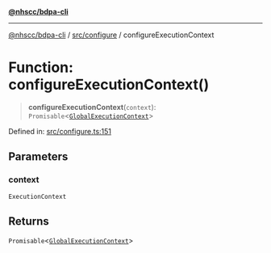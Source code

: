 [**@nhscc/bdpa-cli**](../../../README.md)

***

[@nhscc/bdpa-cli](../../../README.md) / [src/configure](../README.md) / configureExecutionContext

# Function: configureExecutionContext()

> **configureExecutionContext**(`context`): `Promisable`\<[`GlobalExecutionContext`](../type-aliases/GlobalExecutionContext.md)\>

Defined in: [src/configure.ts:151](https://github.com/nhscc/bdpa-cli/blob/c94db553ec39d857ac60551d2e8f859ed5e499b8/src/configure.ts#L151)

## Parameters

### context

`ExecutionContext`

## Returns

`Promisable`\<[`GlobalExecutionContext`](../type-aliases/GlobalExecutionContext.md)\>
